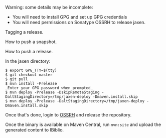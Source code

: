Warning: some details may be incomplete:

* You will need to install GPG and set up GPG credentials
* You will need permissions on Sonatype OSSRH to release jaxen.

Tagging a release. 

How to push a snapshot.


How to push a release.

In the jaxen directory:

```
$ export GPG_TTY=$(tty)
$ git checkout master
$ git pull
$ mvn install -Prelease 
_Enter your GPG password when prompted_
$ mvn deploy -Prelease -DskipRemoteStaging -DaltStagingDirectory=/tmp/jaxen-deploy -Dmaven.install.skip
$ mvn deploy -Prelease -DaltStagingDirectory=/tmp/jaxen-deploy -Dmaven.install.skip
```

Once that's done, login to [OSSRH](https://oss.sonatype.org/#welcome) and release the repository. 

Once the binary is available on Maven Central, run `mvn:site` and upload the generated content to IBiblio. 
